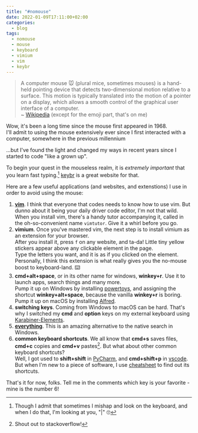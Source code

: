 ```yaml
---
title: "#nomouse"
date: 2022-01-09T17:11:00+02:00
categories:
  - blog
tags:
  - nomouse
  - mouse
  - keyboard
  - vimium
  - vim
  - keybr
---
```


> A computer mouse 🐭 (plural mice, sometimes mouses) is a hand-held pointing device that detects two-dimensional motion relative to a surface. This motion is typically translated into the motion of a pointer on a display, which allows a smooth control of the graphical user interface of a computer.  
~ [Wikipedia][computer-mouse-wiki] (except for the emoji part, that's on me)

Wow, it's been a long time since the mouse first appeared in 1968.  
I'll admit to using the mouse extensively ever since I first interacted with a computer, somewhere in the previous millennium  

...but I've found the light and changed my ways in recent years since I started to code "like a grown up".

To begin your quest in the mouseless realm, it is *extremely important* that you learn fast typing.[^1] [keybr][keybr] is a great website for that.

Here are a few useful applications (and websites, and extenstions) I use in order to avoid using the mouse:

1. **[vim][vim]**. I think that everyone that codes needs to know how to use vim. But dunno about it being your daily driver code editor, I'm not that wild.  
When you install vim, there's a handy tutor accompanying it, called in the oh-so-convenient name `vimtutor`. Give it a whirl before you go.
2. **vimium**. Once you've mastered vim, the next step is to install vimium as an extension for your browser.  
After you install it, press `f` on any website, and ta-da! Little tiny yellow stickers appear above any clickable element in the page.  
Type the letters you want, and it is as if you clicked on the element.
Personally, I think this extension is what really gives you the no-mouse boost to keyboard-land. ⌨️
3. **cmd+alt+space**, or in its other name for windows, **winkey+r**. Use it to launch apps, search things and many more.  
Pump it up on Windows by installing [powertoys][powertoys], and assigning the shortcut **winkey+alt+space**, because the vanilla **winkey+r** is boring.  
Pump it up on macOS by installing [Alfred][Alfred].
4. **switching keys**. Coming from Windows to macOS can be hard. That's why I switched my **cmd** and **option** keys on my external keyboard using [Karabiner-Elements][Karabiner-Elements]. 
5. **[everything][everything]**. This is an amazing alternative to the native search in Windows.
4. **common keyboard shortcuts**. We all know that **cmd+s** saves files, **cmd+c** copies and **cmd+v** pastes[^2]. 
But what about other common keyboard shortcuts?  
Well, I got used to **shift+shift** in [PyCharm][pycharm], and **cmd+shift+p** in [vscode][vscode]. But when I'm new to a piece of software, I use [cheatsheet][cheatsheet] to find out its shortcuts.

That's it for now, folks.
Tell me in the comments which key is your favorite - mine is the number 6!


[^1]: Though I admit that sometimes I mishap and look on the keyboard, and when I do that, I'm looking at you, "\|" 🙄
[^2]: Shout out to stackoverflow!

[vim]: https://www.vim.org
[computer-mouse-wiki]: https://en.wikipedia.org/wiki/Computer_mouse
[keybr]: https://www.keybr.com
[powertoys]: https://docs.microsoft.com/en-us/windows/powertoys/
[Alfred]: https://www.alfredapp.com
[Karabiner-Elements]: https://pqrs.org/osx/karabiner/
[everything]: https://www.voidtools.com
[pycharm]: https://www.jetbrains.com/pycharm/
[vscode]: https://code.visualstudio.com
[cheatsheet]: https://www.mediaatelier.com/CheatSheet/